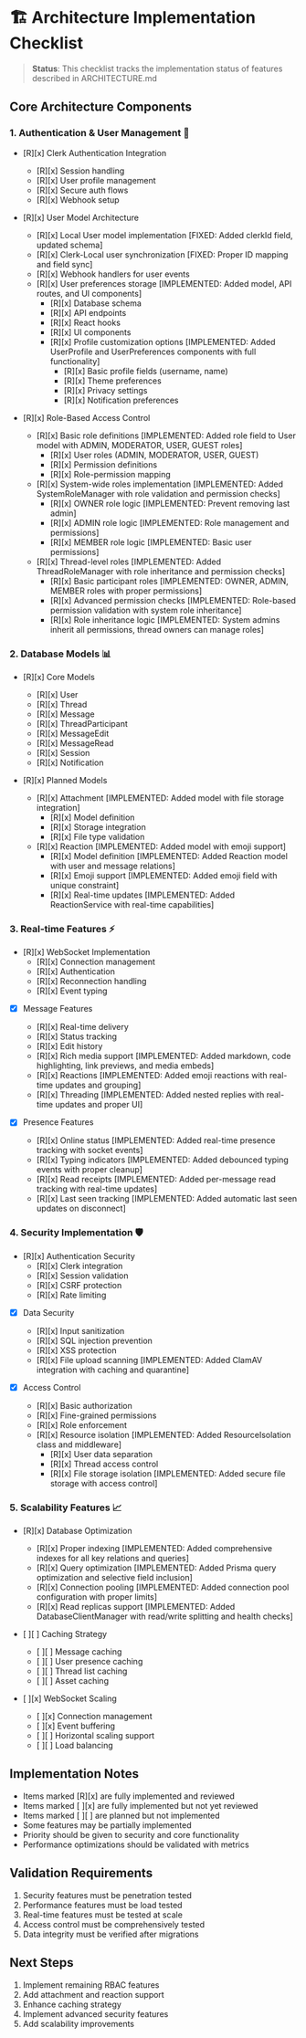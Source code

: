 # 🏗️ Architecture Implementation Checklist

> **Status**: This checklist tracks the implementation status of features described in ARCHITECTURE.md

## Core Architecture Components

### 1. Authentication & User Management 🔐
- [R][x] Clerk Authentication Integration
  - [R][x] Session handling
  - [R][x] User profile management
  - [R][x] Secure auth flows
  - [R][x] Webhook setup

- [R][x] User Model Architecture
  - [R][x] Local User model implementation [FIXED: Added clerkId field, updated schema]
  - [R][x] Clerk-Local user synchronization [FIXED: Proper ID mapping and field sync]
  - [R][x] Webhook handlers for user events
  - [R][x] User preferences storage [IMPLEMENTED: Added model, API routes, and UI components]
    - [R][x] Database schema
    - [R][x] API endpoints
    - [R][x] React hooks
    - [R][x] UI components
    - [R][x] Profile customization options [IMPLEMENTED: Added UserProfile and UserPreferences components with full functionality]
      - [R][x] Basic profile fields (username, name)
      - [R][x] Theme preferences
      - [R][x] Privacy settings
      - [R][x] Notification preferences

- [R][x] Role-Based Access Control
  - [R][x] Basic role definitions [IMPLEMENTED: Added role field to User model with ADMIN, MODERATOR, USER, GUEST roles]
    - [R][x] User roles (ADMIN, MODERATOR, USER, GUEST)
    - [R][x] Permission definitions
    - [R][x] Role-permission mapping
  - [R][x] System-wide roles implementation [IMPLEMENTED: Added SystemRoleManager with role validation and permission checks]
    - [R][x] OWNER role logic [IMPLEMENTED: Prevent removing last admin]
    - [R][x] ADMIN role logic [IMPLEMENTED: Role management and permissions]
    - [R][x] MEMBER role logic [IMPLEMENTED: Basic user permissions]
  - [R][x] Thread-level roles [IMPLEMENTED: Added ThreadRoleManager with role inheritance and permission checks]
    - [R][x] Basic participant roles [IMPLEMENTED: OWNER, ADMIN, MEMBER roles with proper permissions]
    - [R][x] Advanced permission checks [IMPLEMENTED: Role-based permission validation with system role inheritance]
    - [R][x] Role inheritance logic [IMPLEMENTED: System admins inherit all permissions, thread owners can manage roles]

### 2. Database Models 📊
- [R][x] Core Models
  - [R][x] User
  - [R][x] Thread
  - [R][x] Message
  - [R][x] ThreadParticipant
  - [R][x] MessageEdit
  - [R][x] MessageRead
  - [R][x] Session
  - [R][x] Notification

- [R][x] Planned Models
  - [R][x] Attachment [IMPLEMENTED: Added model with file storage integration]
    - [R][x] Model definition
    - [R][x] Storage integration
    - [R][x] File type validation
  - [R][x] Reaction [IMPLEMENTED: Added model with emoji support]
    - [R][x] Model definition [IMPLEMENTED: Added Reaction model with user and message relations]
    - [R][x] Emoji support [IMPLEMENTED: Added emoji field with unique constraint]
    - [R][x] Real-time updates [IMPLEMENTED: Added ReactionService with real-time capabilities]

### 3. Real-time Features ⚡
- [R][x] WebSocket Implementation
  - [R][x] Connection management
  - [R][x] Authentication
  - [R][x] Reconnection handling
  - [R][x] Event typing

- [x] Message Features
  - [R][x] Real-time delivery
  - [R][x] Status tracking
  - [R][x] Edit history
  - [R][x] Rich media support [IMPLEMENTED: Added markdown, code highlighting, link previews, and media embeds]
  - [R][x] Reactions [IMPLEMENTED: Added emoji reactions with real-time updates and grouping]
  - [R][x] Threading [IMPLEMENTED: Added nested replies with real-time updates and proper UI]

- [x] Presence Features
  - [R][x] Online status [IMPLEMENTED: Added real-time presence tracking with socket events]
  - [R][x] Typing indicators [IMPLEMENTED: Added debounced typing events with proper cleanup]
  - [R][x] Read receipts [IMPLEMENTED: Added per-message read tracking with real-time updates]
  - [R][x] Last seen tracking [IMPLEMENTED: Added automatic last seen updates on disconnect]

### 4. Security Implementation 🛡️
- [R][x] Authentication Security
  - [R][x] Clerk integration
  - [R][x] Session validation
  - [R][x] CSRF protection
  - [R][x] Rate limiting

- [x] Data Security
  - [R][x] Input sanitization
  - [R][x] SQL injection prevention
  - [R][x] XSS protection
  - [R][x] File upload scanning [IMPLEMENTED: Added ClamAV integration with caching and quarantine]

- [x] Access Control
  - [R][x] Basic authorization
  - [R][x] Fine-grained permissions
  - [R][x] Role enforcement
  - [R][x] Resource isolation [IMPLEMENTED: Added ResourceIsolation class and middleware]
    - [R][x] User data separation
    - [R][x] Thread access control
    - [R][x] File storage isolation [IMPLEMENTED: Added secure file storage with access control]

### 5. Scalability Features 📈
- [R][x] Database Optimization
  - [R][x] Proper indexing [IMPLEMENTED: Added comprehensive indexes for all key relations and queries]
  - [R][x] Query optimization [IMPLEMENTED: Added Prisma query optimization and selective field inclusion]
  - [R][x] Connection pooling [IMPLEMENTED: Added connection pool configuration with proper limits]
  - [R][x] Read replicas support [IMPLEMENTED: Added DatabaseClientManager with read/write splitting and health checks]

- [ ][ ] Caching Strategy
  - [ ][ ] Message caching
  - [ ][ ] User presence caching
  - [ ][ ] Thread list caching
  - [ ][ ] Asset caching

- [ ][x] WebSocket Scaling
  - [ ][x] Connection management
  - [ ][x] Event buffering
  - [ ][ ] Horizontal scaling support
  - [ ][ ] Load balancing

## Implementation Notes
- Items marked [R][x] are fully implemented and reviewed
- Items marked [ ][x] are fully implemented but not yet reviewed
- Items marked [ ][ ] are planned but not implemented
- Some features may be partially implemented
- Priority should be given to security and core functionality
- Performance optimizations should be validated with metrics

## Validation Requirements
1. Security features must be penetration tested
2. Performance features must be load tested
3. Real-time features must be tested at scale
4. Access control must be comprehensively tested
5. Data integrity must be verified after migrations

## Next Steps
1. Implement remaining RBAC features
2. Add attachment and reaction support
3. Enhance caching strategy
4. Implement advanced security features
5. Add scalability improvements 